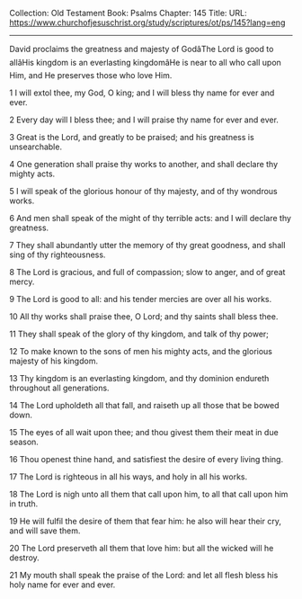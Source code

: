 Collection: Old Testament
Book: Psalms
Chapter: 145
Title: 
URL: https://www.churchofjesuschrist.org/study/scriptures/ot/ps/145?lang=eng

---

David proclaims the greatness and majesty of GodâThe Lord is good to allâHis kingdom is an everlasting kingdomâHe is near to all who call upon Him, and He preserves those who love Him.

1 I will extol thee, my God, O king; and I will bless thy name for ever and ever.

2 Every day will I bless thee; and I will praise thy name for ever and ever.

3 Great is the Lord, and greatly to be praised; and his greatness is unsearchable.

4 One generation shall praise thy works to another, and shall declare thy mighty acts.

5 I will speak of the glorious honour of thy majesty, and of thy wondrous works.

6 And men shall speak of the might of thy terrible acts: and I will declare thy greatness.

7 They shall abundantly utter the memory of thy great goodness, and shall sing of thy righteousness.

8 The Lord is gracious, and full of compassion; slow to anger, and of great mercy.

9 The Lord is good to all: and his tender mercies are over all his works.

10 All thy works shall praise thee, O Lord; and thy saints shall bless thee.

11 They shall speak of the glory of thy kingdom, and talk of thy power;

12 To make known to the sons of men his mighty acts, and the glorious majesty of his kingdom.

13 Thy kingdom is an everlasting kingdom, and thy dominion endureth throughout all generations.

14 The Lord upholdeth all that fall, and raiseth up all those that be bowed down.

15 The eyes of all wait upon thee; and thou givest them their meat in due season.

16 Thou openest thine hand, and satisfiest the desire of every living thing.

17 The Lord is righteous in all his ways, and holy in all his works.

18 The Lord is nigh unto all them that call upon him, to all that call upon him in truth.

19 He will fulfil the desire of them that fear him: he also will hear their cry, and will save them.

20 The Lord preserveth all them that love him: but all the wicked will he destroy.

21 My mouth shall speak the praise of the Lord: and let all flesh bless his holy name for ever and ever.
